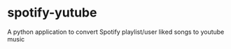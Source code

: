 # spotify-yutube
A python application to convert Spotify playlist/user liked songs to youtube music
